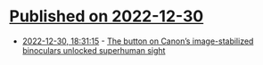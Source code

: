 # [Published on 2022-12-30](index.md)

* [2022-12-30, 18:31:15](https://news.ycombinator.com/item?id=34188168) - [The button on Canon’s image-stabilized binoculars unlocked superhuman sight](https://www.theverge.com/23523047/canon-image-stabilized-binoculars-button-of-the-month)
